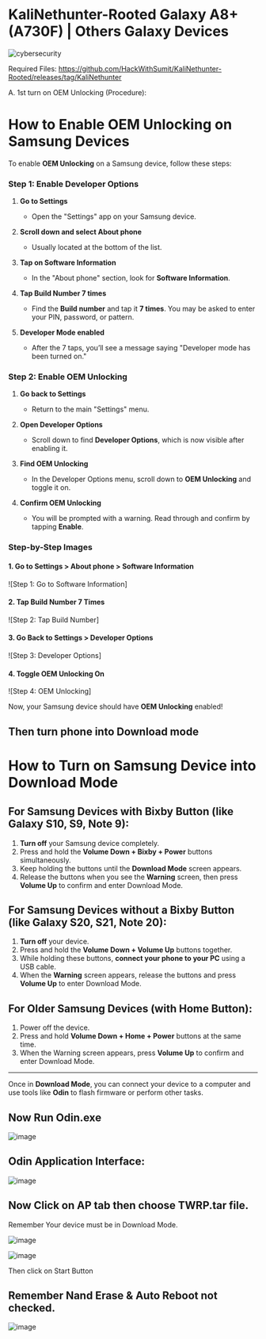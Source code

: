 # KaliNethunter-Rooted Galaxy A8+ (A730F) | Others Galaxy Devices

![cybersecurity](https://github.com/user-attachments/assets/e28fdf64-b818-4dc8-9d75-edfd47a458c9)

Required Files: https://github.com/HackWithSumit/KaliNethunter-Rooted/releases/tag/KaliNethunter


A. 1st turn on OEM Unlocking (Procedure): 
# How to Enable OEM Unlocking on Samsung Devices

To enable **OEM Unlocking** on a Samsung device, follow these steps:

### **Step 1: Enable Developer Options**

1. **Go to Settings**
   - Open the "Settings" app on your Samsung device.
   
2. **Scroll down and select About phone**
   - Usually located at the bottom of the list.

3. **Tap on Software Information**
   - In the "About phone" section, look for **Software Information**.

4. **Tap Build Number 7 times**
   - Find the **Build number** and tap it **7 times**. You may be asked to enter your PIN, password, or pattern.

5. **Developer Mode enabled**
   - After the 7 taps, you’ll see a message saying "Developer mode has been turned on."

### **Step 2: Enable OEM Unlocking**

1. **Go back to Settings**
   - Return to the main "Settings" menu.

2. **Open Developer Options**
   - Scroll down to find **Developer Options**, which is now visible after enabling it.

3. **Find OEM Unlocking**
   - In the Developer Options menu, scroll down to **OEM Unlocking** and toggle it on.

4. **Confirm OEM Unlocking**
   - You will be prompted with a warning. Read through and confirm by tapping **Enable**.

### **Step-by-Step Images**

#### 1. **Go to Settings > About phone > Software Information**
![Step 1: Go to Software Information]

#### 2. **Tap Build Number 7 Times**
![Step 2: Tap Build Number]

#### 3. **Go Back to Settings > Developer Options**
![Step 3: Developer Options]

#### 4. **Toggle OEM Unlocking On**
![Step 4: OEM Unlocking]

Now, your Samsung device should have **OEM Unlocking** enabled!

<H2> Then turn phone into Download mode</H2>

# How to Turn on Samsung Device into Download Mode

## For Samsung Devices with **Bixby Button** (like Galaxy S10, S9, Note 9):
1. **Turn off** your Samsung device completely.
2. Press and hold the **Volume Down + Bixby + Power** buttons simultaneously.
3. Keep holding the buttons until the **Download Mode** screen appears.
4. Release the buttons when you see the **Warning** screen, then press **Volume Up** to confirm and enter Download Mode.

## For Samsung Devices without a **Bixby Button** (like Galaxy S20, S21, Note 20):
1. **Turn off** your device.
2. Press and hold the **Volume Down + Volume Up** buttons together.
3. While holding these buttons, **connect your phone to your PC** using a USB cable.
4. When the **Warning** screen appears, release the buttons and press **Volume Up** to enter Download Mode.

## For Older Samsung Devices (with **Home Button**):
1. Power off the device.
2. Press and hold **Volume Down + Home + Power** buttons at the same time.
3. When the Warning screen appears, press **Volume Up** to confirm and enter Download Mode.

---

Once in **Download Mode**, you can connect your device to a computer and use tools like **Odin** to flash firmware or perform other tasks.

## Now Run Odin.exe

![image](https://github.com/user-attachments/assets/f3a65146-0132-488d-93bf-62d894824e4b)

## Odin Application Interface:

![image](https://github.com/user-attachments/assets/a23e4a0b-a809-454f-a590-a8dbcd108093)

## Now Click on AP tab then choose TWRP.tar file.
Remember Your device must be in Download Mode.

![image](https://github.com/user-attachments/assets/a800260c-647c-4433-affe-f0e91467d140)

![image](https://github.com/user-attachments/assets/cf26179e-2fa7-481f-a05d-dfc6cd167fb3)

Then click on Start Button


## Remember Nand Erase &  Auto Reboot not checked. 

![image](https://github.com/user-attachments/assets/dc3e082e-0dc7-4537-9055-aa35335ec34c)


















